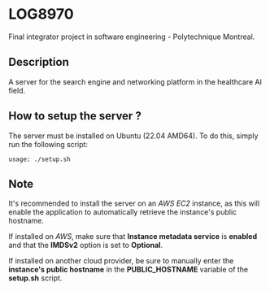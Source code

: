 # LOG8970

<p>Final integrator project in software engineering - Polytechnique Montreal.</p>

## Description

<p>A server for the search engine and networking platform in the healthcare AI field.</p>

## How to setup the server ?

<p>The server must be installed on Ubuntu (22.04 AMD64). To do this, simply run the following script:</p>

    usage: ./setup.sh

## Note
<p>It's recommended to install the server on an <i>AWS EC2</i> instance, as this will enable the application to automatically retrieve the instance's public hostname.</p>
<p>If installed on <i>AWS</i>, make sure that  <strong>Instance metadata service</strong> is <strong>enabled</strong> and that the <strong>IMDSv2</strong> option is set to <strong>Optional</strong>.</p>
<p>If installed on another cloud provider, be sure to manually enter the <strong>instance's public hostname</strong> in the <strong>PUBLIC_HOSTNAME</strong> variable of the <strong>setup.sh</strong> script.</p>